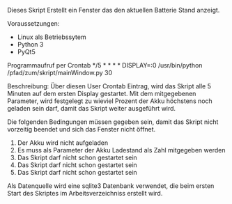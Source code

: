 Dieses Skript Erstellt ein Fenster das den aktuellen Batterie Stand anzeigt.

Voraussetzungen:
- Linux als Betriebssytem
- Python 3
- PyQt5

Programmaufruf per Crontab
*/5  *  *  *  * DISPLAY=:0 /usr/bin/python /pfad/zum/skript/mainWindow.py 30

Beschreibung:
Über diesen User Crontab Eintrag, wird das Skript alle 5 Minuten auf dem ersten Display gestartet.
Mit dem mitgegebenen Parameter, wird festgelegt zu wieviel Prozent der Akku höchstens noch geladen
sein darf, damit das Skript weiter ausgeführt wird.

Die folgenden Bedingungen müssen gegeben sein, damit das Skript nicht vorzeitig beendet und sich 
das Fenster nicht öffnet.

1. Der Akku wird nicht aufgeladen
2. Es muss als Parameter der Akku Ladestand als Zahl mitgegeben werden
3. Das Skript darf nicht schon gestartet sein
4. Das Skript darf nicht schon gestartet sein
5. Das Skript darf nicht schon gestartet sein

Als Datenquelle wird eine sqlite3 Datenbank verwendet, die beim ersten Start des Skriptes im Arbeitsverzeichniss
erstellt wird.
